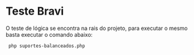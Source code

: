 # Teste Bravi
O teste de lógica se encontra na rais do projeto, para executar o mesmo basta executar o comando abaixo:
```shell
 php suportes-balanceados.php
```